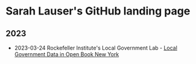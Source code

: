 # Sarah Lauser's GitHub landing page
## 2023
- 2023-03-24 Rockefeller Institute's Local Government Lab - [Local Government Data in Open Book New York](https://github.com/saritonin/nys-osc-openbook-lg)

